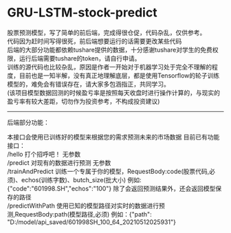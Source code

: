 # GRU-LSTM-stock-predict
股票预测模型，写了简单的前后端，完成得很仓促，代码杂乱，仅供参考。  
代码因为赶时间写得很死，前后端想要运行的话需要更改某些代码  
后端的大部分功能都依赖tushare提供的数据，十分感谢tushare对学生的免费权限，运行后端需要tushare的token，请自行申请。  
训练的源代码也比较杂乱，原因是作者一开始对于机器学习处于完全不理解的程度，目前也是一知半解，没有真正地理解底层，都是使用Tensorflow的轮子训练模型的，难免会有错误存在，请大家多包涵指正，共同学习。  
(该项目模型数据回测的时候盈亏率是按照每天收盘时进行操作计算的，与现实的盈亏率有较大差距，切勿作为投资参考，不构成投资建议)  

***  

后端部分功能：  

本接口会使用已训练好的模型来根据您的需求预测未来的市场数据
目前已有功能接口：  
    /hello    打个招呼吧！ 无参数  
    /predict    对现有的数据进行预测 无参数  
    /trainAndPredict    训练一个专属于你的模型，RequestBody:code(股票代码,必须)、echos(训练字数)、butch_size(批大小) 例如:{"code":"601998.SH","echos":"100"} 除了会返回预测结果外，还会返回模型保存的路径  
    /predictWithPath    使用已知的模型路径对实时的数据进行预测,RequestBody:path(模型路径,必须) 例如：{"path": "D:/model/api_saved/601998SH_100_64_20210512025931"}


